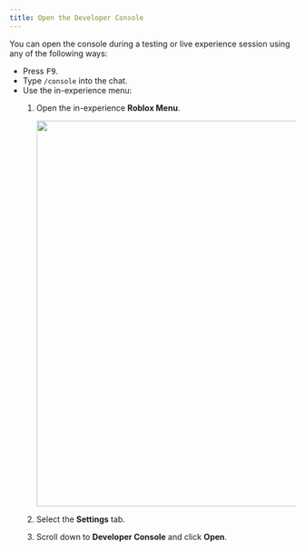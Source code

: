 ```yaml
---
title: Open the Developer Console
---
```


You can open the console during a testing or live experience session using any of the following ways:

- Press <kbd>F9</kbd>.
- Type `/console` into the chat.
- Use the in-experience menu:
  1. Open the in-experience **Roblox Menu**.

     <img src="../../assets/ui/misc/Roblox-Menu-Button.png" width="680" />

  2. Select the **Settings** tab.
  3. Scroll down to **Developer Console** and click **Open**.

